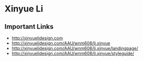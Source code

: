 # Xinyue Li

## Important Links

- http://xinyuelidesign.com
- http://xinyuelidesign.com/AAU/wnm608/li.xinyue
- http://xinyuelidesign.com/AAU/wnm608/li.xinyue/landingpage/
- http://xinyuelidesign.com/AAU/wnm608/li.xinyue/styleguide/

